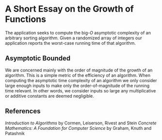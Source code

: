 # A Short Essay on the Growth of Functions

The application seeks to compute the big-*O* asymptotic complexity of an
arbitrary sorting algorithm. Given a randomized array of integers our application
reports the worst-case running time of that algorithm.

## Asymptotic Bounded

We are concerned mainly with the order of magnitude of the growth of an algorithm.
This is a simple metric of the efficiency of an algorithm. When computing
the asymptotic time complexity of an algorithm we only consider large enough
inputs to make only the order-of-magnitude of the running time
relevant. In other words, we consider inputs so large any multiplicative or
additive constants are deemed negligible.

## References

*Introduction to Algorithms* by Cormen, Leiserson, Rivest and Stein
*Concrete Mathematics: A Foundation for Computer Science* by Graham, Knuth and Patashnik
